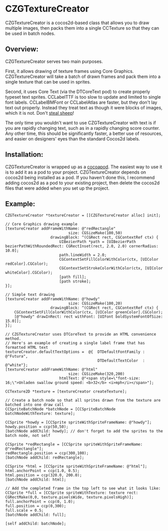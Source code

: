 CZGTextureCreator
=================

CZGTextureCreator is a cocos2d-based class that allows you to draw multiple images, then packs them into a single CCTexture so that they can be used in batch nodes.

Overview:
---

CZGTextureCreator serves two main purposes.  

First, it allows drawing of texture frames using Core Graphics.  CZGTextureCreator will take a batch of drawn frames and pack them into a single texture that can be used in sprites.  

Second, it uses Core Text (via the DTCoreText pod) to create properly typeset text sprites.  CCLabelTTF is too slow to update and limited to single font labels.  CCLabelBMFont or CCLabelAtlas are faster, but they don't lay text out properly.  Instead they treat text as though it were blocks of images, which it is not.  Don't [steal sheep](http://www.amazon.com/Stop-Stealing-Sheep-Find-Works/dp/0201703394)!

The only time you wouldn't want to use CZGTextureCreator with text is if you are rapidly changing text, such as in a rapidly changing score counter.  Any other time, this should be significantly faster, a better use of resources, and easier on designers' eyes than the standard Cocos2d labels.


Installation:
---

CZGTextureCreator is wrapped up as a [cocoapod](cocoapods.org).  The easiest way to use it is to add it as a pod to your project.  CZGTextureCreator depends on cocos2d being installed as a pod.  If you haven't done this, I recommend adding cocos2d as a pod to your existing project, then delete the cocos2d files that were added when you set up the project.

Example:
---

	CZGTextureCreator *textureCreator = [[CZGTextureCreator alloc] init];
  
	// Core Graphics drawing example
	[textureCreator addFrameWithName: @"redRectangle"
	                            size: CGSizeMake(100,50)
	                    drawingBlock: ^(CGRect rect, CGContextRef ctx) {
	                        UIBezierPath *path = [UIBezierPath bezierPathWithRoundedRect: CGRectInset(rect, 2.0, 2.0) cornerRadius: 10.0];
	                        path.lineWidth = 2.0;
	                        CGContextSetFillColorWithColor(ctx, [UIColor redColor].CGColor);
	                        CGContextSetStrokeColorWithColor(ctx, [UIColor whiteColor].CGColor);
	                        [path fill];
	                        [path stroke];
	}];

	// Simple text drawing
	[textureCreator addFrameWithName: @"howdy"
	                            size: CGSizeMake(100,20)
	                    drawingBlock: ^(CGRect rect, CGContextRef ctx) {
	    CGContextSetFillColorWithColor(ctx, [UIColor greenColor].CGColor);
	    [@"howdy" drawInRect: rect withFont: [UIFont boldSystemFontOfSize: 15.0]];
	}];

	// CZGTextureCreator uses DTCoreText to provide an HTML convenience method.
	// Here's an example of creating a single label frame that has formatted HTML text
	textureCreator.defaultTextOptions =  @{  DTDefaultFontFamily : @"Futura",
	                                         DTDefaultTextColor  : @"white"};
	[textureCreator addFrameWithName: @"html"
	                            size: CGSizeMake(320,200)
	                        htmlText: @"<span style=\"font-size: 16;\">Unladen swallow ground speed: <b>32</b> <i>mph</i></span>"];

	CCTexture2D *texture = [textureCreator createTexture];

	// Create a batch node so that all sprites drawn from the texture are batched into one draw call
	CCSpriteBatchNode *batchNode = [CCSpriteBatchNode batchNodeWithTexture: texture];

	CCSprite *howdy = [CCSprite spriteWithSpriteFrameName: @"howdy"];
	howdy.position = ccp(50,50);
	[batchNode addChild: howdy]; // don't forget to add the sprites to the batch node, not self

	CCSprite *redRectangle = [CCSprite spriteWithSpriteFrameName: @"redRectangle"];
	redRectangle.position = ccp(300,100);
	[batchNode addChild: redRectangle];

	CCSprite *html = [CCSprite spriteWithSpriteFrameName: @"html"];
	html.anchorPoint = ccp(1.0, 0.5);
	html.position = ccp(320.0, 200.0);
	[batchNode addChild: html];

	// Add the completed frame in the top left to see what it looks like:
	CCSprite *full = [CCSprite spriteWithTexture: texture rect: CGRectMake(0,0, texture.pixelsWide, texture.pixelsHigh)];
	full.anchorPoint = ccp(0, 1.0);
	full.position = ccp(0,300);
	full.scale = 0.5;
	[batchNode addChild: full];

	[self addChild: batchNode];
